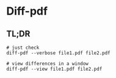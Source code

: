 # Diff-pdf

## TL;DR

```shell
# just check
diff-pdf --verbose file1.pdf file2.pdf

# view differences in a window
diff-pdf --view file1.pdf file2.pdf
```
